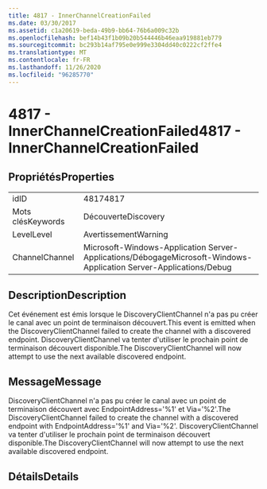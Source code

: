 ```yaml
---
title: 4817 - InnerChannelCreationFailed
ms.date: 03/30/2017
ms.assetid: c1a20619-beda-49b9-bb64-76b6a009c32b
ms.openlocfilehash: bef14b43f1b09b20b544446b46eaa919881eb779
ms.sourcegitcommit: bc293b14af795e0e999e3304dd40c0222cf2ffe4
ms.translationtype: MT
ms.contentlocale: fr-FR
ms.lasthandoff: 11/26/2020
ms.locfileid: "96285770"
---
```

# <a name="4817---innerchannelcreationfailed"></a><span data-ttu-id="9620b-102">4817 - InnerChannelCreationFailed</span><span class="sxs-lookup"><span data-stu-id="9620b-102">4817 - InnerChannelCreationFailed</span></span>

## <a name="properties"></a><span data-ttu-id="9620b-103">Propriétés</span><span class="sxs-lookup"><span data-stu-id="9620b-103">Properties</span></span>  
  
|||  
|-|-|  
|<span data-ttu-id="9620b-104">id</span><span class="sxs-lookup"><span data-stu-id="9620b-104">ID</span></span>|<span data-ttu-id="9620b-105">4817</span><span class="sxs-lookup"><span data-stu-id="9620b-105">4817</span></span>|  
|<span data-ttu-id="9620b-106">Mots clés</span><span class="sxs-lookup"><span data-stu-id="9620b-106">Keywords</span></span>|<span data-ttu-id="9620b-107">Découverte</span><span class="sxs-lookup"><span data-stu-id="9620b-107">Discovery</span></span>|  
|<span data-ttu-id="9620b-108">Level</span><span class="sxs-lookup"><span data-stu-id="9620b-108">Level</span></span>|<span data-ttu-id="9620b-109">Avertissement</span><span class="sxs-lookup"><span data-stu-id="9620b-109">Warning</span></span>|  
|<span data-ttu-id="9620b-110">Channel</span><span class="sxs-lookup"><span data-stu-id="9620b-110">Channel</span></span>|<span data-ttu-id="9620b-111">Microsoft-Windows-Application Server-Applications/Débogage</span><span class="sxs-lookup"><span data-stu-id="9620b-111">Microsoft-Windows-Application Server-Applications/Debug</span></span>|  
  
## <a name="description"></a><span data-ttu-id="9620b-112">Description</span><span class="sxs-lookup"><span data-stu-id="9620b-112">Description</span></span>  

 <span data-ttu-id="9620b-113">Cet événement est émis lorsque le DiscoveryClientChannel n'a pas pu créer le canal avec un point de terminaison découvert.</span><span class="sxs-lookup"><span data-stu-id="9620b-113">This event is emitted when the DiscoveryClientChannel failed to create the channel with a discovered endpoint.</span></span> <span data-ttu-id="9620b-114">DiscoveryClientChannel va tenter d'utiliser le prochain point de terminaison découvert disponible.</span><span class="sxs-lookup"><span data-stu-id="9620b-114">The DiscoveryClientChannel will now attempt to use the next available discovered endpoint.</span></span>  
  
## <a name="message"></a><span data-ttu-id="9620b-115">Message</span><span class="sxs-lookup"><span data-stu-id="9620b-115">Message</span></span>  

 <span data-ttu-id="9620b-116">DiscoveryClientChannel n'a pas pu créer le canal avec un point de terminaison découvert avec EndpointAddress='%1' et Via='%2'.</span><span class="sxs-lookup"><span data-stu-id="9620b-116">The DiscoveryClientChannel failed to create the channel with a discovered endpoint with EndpointAddress='%1' and Via='%2'.</span></span> <span data-ttu-id="9620b-117">DiscoveryClientChannel va tenter d'utiliser le prochain point de terminaison découvert disponible.</span><span class="sxs-lookup"><span data-stu-id="9620b-117">The DiscoveryClientChannel will now attempt to use the next available discovered endpoint.</span></span>  
  
## <a name="details"></a><span data-ttu-id="9620b-118">Détails</span><span class="sxs-lookup"><span data-stu-id="9620b-118">Details</span></span>

